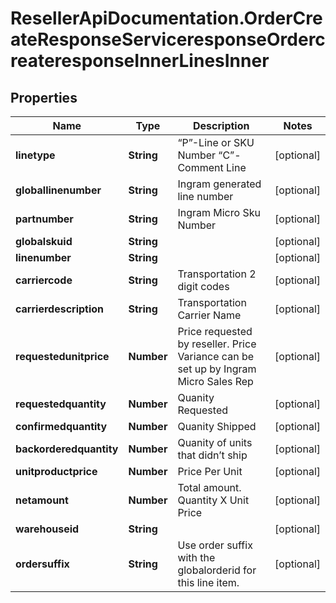# ResellerApiDocumentation.OrderCreateResponseServiceresponseOrdercreateresponseInnerLinesInner

## Properties

Name | Type | Description | Notes
------------ | ------------- | ------------- | -------------
**linetype** | **String** | “P”-Line or SKU Number “C”-Comment Line | [optional] 
**globallinenumber** | **String** | Ingram generated line number | [optional] 
**partnumber** | **String** | Ingram Micro Sku Number | [optional] 
**globalskuid** | **String** |  | [optional] 
**linenumber** | **String** |  | [optional] 
**carriercode** | **String** | Transportation 2 digit codes | [optional] 
**carrierdescription** | **String** | Transportation Carrier Name | [optional] 
**requestedunitprice** | **Number** | Price requested by reseller. Price Variance can be set up by Ingram Micro Sales Rep | [optional] 
**requestedquantity** | **Number** | Quanity Requested | [optional] 
**confirmedquantity** | **Number** | Quanity Shipped | [optional] 
**backorderedquantity** | **Number** | Quanity of units that didn’t ship | [optional] 
**unitproductprice** | **Number** | Price Per Unit | [optional] 
**netamount** | **Number** | Total amount. Quantity X Unit Price | [optional] 
**warehouseid** | **String** |  | [optional] 
**ordersuffix** | **String** | Use order suffix with the globalorderid for this line item. | [optional] 


